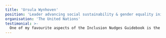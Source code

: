 ```yaml
---
title: 'Ursula Wynhoven'
position: 'Leader advancing social sustainability & gender equality initiatives,'
organisation: 'The United Nations'
testimonial: >-
  One of my favourite aspects of the Inclusion Nudges Guidebook is the 100+ concrete examples it presents that have been proven to lead people willingly toward more inclusive behaviour. These really do work. As such, the Guidebook is an evidence-based powerful tool to inspire the use of these and other nudges to make sustainable change in organisations and communities.
---
```


